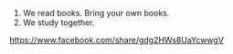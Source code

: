 1. We read books. Bring your own books.
2. We study together.

https://www.facebook.com/share/gdg2HWs8UaYcwwgV